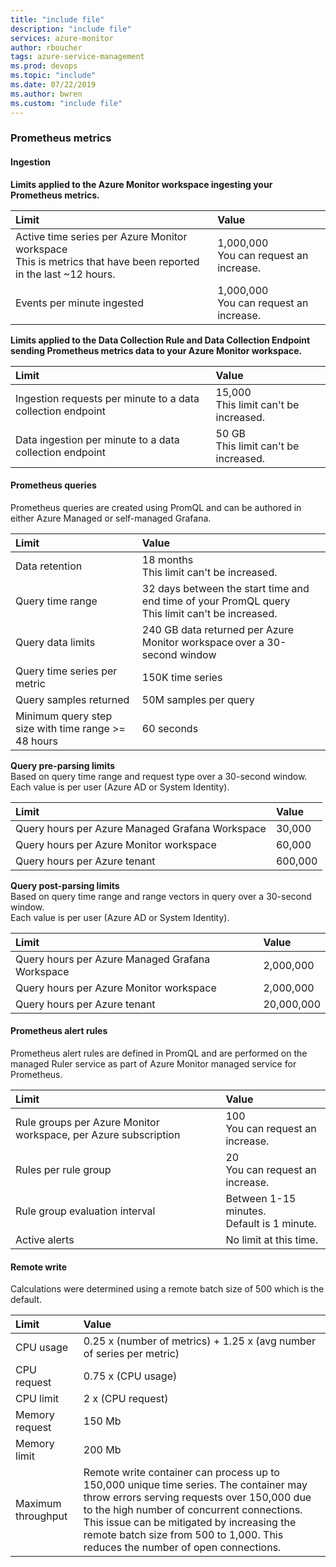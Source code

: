 ```yaml
---
title: "include file" 
description: "include file" 
services: azure-monitor
author: rboucher
tags: azure-service-management
ms.prod: devops
ms.topic: "include"
ms.date: 07/22/2019
ms.author: bwren
ms.custom: "include file"
---
```


### Prometheus metrics


#### Ingestion

**Limits applied to the Azure Monitor workspace ingesting your Prometheus metrics.**

| Limit | Value |
|:---|:---|
| Active time series per Azure Monitor workspace<br>This is metrics that have been reported in the last ~12 hours.  | 1,000,000<br>You can request an increase.  |
| Events per minute ingested | 1,000,000<br>You can request an increase. |


**Limits applied to the Data Collection Rule and Data Collection Endpoint sending Prometheus metrics data to your Azure Monitor workspace.**

| Limit | Value |
|:---|:---|
| Ingestion requests per minute to a data collection endpoint  | 15,000<br>This limit can't be increased.   |
| Data ingestion per minute to a data collection endpoint | 50 GB<br>This limit can't be increased. |

#### Prometheus queries 
Prometheus queries are created using PromQL and can be authored in either Azure Managed or self-managed Grafana. 


| Limit | Value |
|:---|:---|
| Data retention | 18 months<br>This limit can't be increased.  
| Query time range | 32 days between the start time and end time of your PromQL query<br>This limit can't be increased. |
| Query data limits | 240 GB data returned per Azure Monitor workspace over a 30-second window |
| Query time series per metric | 150K time series |
| Query samples returned | 50M samples per query |
| Minimum query step size with time range >= 48 hours | 60 seconds |


**Query pre-parsing limits**<br>
Based on query time range and request type over a 30-second window.<br>
Each value is per user (Azure AD or System Identity).

| Limit | Value |
|:---|:---|
| Query hours per Azure Managed Grafana Workspace | 30,000 |
| Query hours per Azure Monitor workspace | 60,000 |
| Query hours per Azure tenant | 600,000 |


**Query post-parsing limits**<br>
Based on query time range and range vectors in query over a 30-second window.<br>
Each value is per user (Azure AD or System Identity).

| Limit | Value |
|:---|:---|
| Query hours per Azure Managed Grafana Workspace | 2,000,000 |
| Query hours per Azure Monitor workspace | 2,000,000 |
| Query hours per Azure tenant | 20,000,000 |




#### Prometheus alert rules 
Prometheus alert rules are defined in PromQL and are performed on the managed Ruler service as part of Azure Monitor managed service for Prometheus. 

| Limit | Value |
|:---|:---|
| Rule groups per Azure Monitor workspace, per Azure subscription  | 100<br>You can request an increase. |
| Rules per rule group | 20<br>You can request an increase. |
| Rule group evaluation interval | Between 1-15 minutes.<br>Default is 1 minute. |
| Active alerts | No limit at this time. |


#### Remote write
Calculations were determined using a remote batch size of 500 which is the default.

| Limit | Value |
|:---|:---|
| CPU usage | 0.25 x (number of metrics) + 1.25 x (avg number of series per metric) |
| CPU request | 0.75 x (CPU usage) |
| CPU limit | 2 x (CPU request) |
| Memory request | 150 Mb |
| Memory limit | 200 Mb |
| Maximum throughput | Remote write container can process up to 150,000 unique time series. The container may throw errors serving requests over 150,000 due to the high number of concurrent connections. This issue can be mitigated by increasing the remote batch size from 500 to 1,000. This reduces the number of open connections. |

